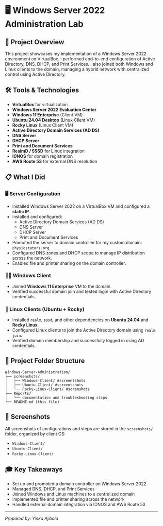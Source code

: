 # 🖥️ Windows Server 2022 Administration Lab

## 🚀 Project Overview

This project showcases my implementation of a Windows Server 2022 environment on VirtualBox. I performed end-to-end configuration of Active Directory, DNS, DHCP, and Print Services. I also joined both Windows and Linux clients to the domain, managing a hybrid network with centralized control using Active Directory.

## 🛠️ Tools & Technologies

- **VirtualBox** for virtualization
- **Windows Server 2022 Evaluation Center**
- **Windows 11 Enterprise** (Client VM)
- **Ubuntu 24.04 Desktop** (Linux Client VM)
- **Rocky Linux** (Linux Client VM)
- **Active Directory Domain Services (AD DS)**
- **DNS Server**
- **DHCP Server**
- **Print and Document Services**
- **RealmD / SSSD** for Linux integration
- **IONOS** for domain registration
- **AWS Route 53** for external DNS resolution

## 📋 What I Did

### 🖥️ Server Configuration

- Installed Windows Server 2022 on a VirtualBox VM and configured a **static IP**.
- Installed and configured:
  - Active Directory Domain Services (AD DS)
  - DNS Server
  - DHCP Server
  - Print and Document Services
- Promoted the server to domain controller for my custom domain: `physicstutors.org`.
- Configured DNS zones and DHCP scope to manage IP distribution across the network.
- Enabled file and printer sharing on the domain controller.

### 🧑‍💻 Windows Client

- Joined **Windows 11 Enterprise** VM to the domain.
- Verified successful domain join and tested login with Active Directory credentials.

### 🐧 Linux Clients (Ubuntu + Rocky)

- Installed `realm`, `sssd`, and other dependencies on **Ubuntu 24.04** and **Rocky Linux**.
- Configured Linux clients to join the Active Directory domain using `realm join`.
- Verified domain membership and successfully logged in using AD credentials.

## 📂 Project Folder Structure

```
Windows-Server-Administration/
├── screenshots/
│   ├── Windows-Client/ #screentshots
│   ├── Ubuntu-Client/ #screentshots
│   └── Rocky-Linux-Client/ #screnshots
├── Reports/
│   └── documentation and troubleshooting steps
└── README.md (this file)
```

## 📸 Screenshots

All screenshots of configurations and steps are stored in the `screenshots/` folder, organized by client OS:

- `Windows-Client/`
- `Ubuntu-Client/`
- `Rocky-Linux-Client/`

## 🎓 Key Takeaways

- Set up and promoted a domain controller on Windows Server 2022
- Managed DNS, DHCP, and Print Services
- Joined Windows and Linux machines to a centralized domain
- Implemented file and printer sharing across the network
- Handled external domain integration via IONOS and AWS Route 53

---

*Prepared by: Yinka Ajibola*


